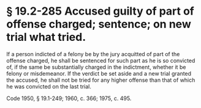 # § 19.2-285 Accused guilty of part of offense charged; sentence; on new trial what tried.

<p>If a person indicted of a felony be by the jury acquitted of part of the offense charged, he shall be sentenced for such part as he is so convicted of, if the same be substantially charged in the indictment, whether it be felony or misdemeanor. If the verdict be set aside and a new trial granted the accused, he shall not be tried for any higher offense than that of which he was convicted on the last trial.</p><p>Code 1950, § 19.1-249; 1960, c. 366; 1975, c. 495.</p>